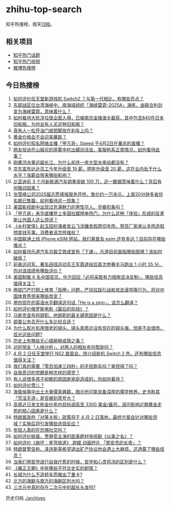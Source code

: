 # zhihu-top-search

知乎热搜榜，按天[归档](./archives)。

## 相关项目

- [知乎热门话题](https://github.com/justjavac/zhihu-trending-hot-questions)
- [知乎热门视频](https://github.com/justjavac/zhihu-trending-hot-video)
- [微博热搜榜](https://github.com/justjavac/weibo-trending-hot-search)

## 今日热搜榜

<!-- BEGIN -->
<!-- 最后更新时间 Thu Apr 03 2025 05:30:21 GMT+0800 (China Standard Time) -->

1. [如何评价任天堂新游戏机 Switch2 ？与第一代相比，有哪些亮点？](https://www.zhihu.com/search?q=https%3A%2F%2Fapi.zhihu.com%2Fquestions%2F1890820233859675040)
1. [东部战区位台湾海峡中、南海域组织「海峡雷霆-2025A」演练，由联合利剑变为海峡雷霆，意味着什么？](https://www.zhihu.com/search?q=https%3A%2F%2Fapi.zhihu.com%2Fquestions%2F1890675416567641364)
1. [如何看待大批洋垃圾企图入境，已被南京金陵海关截获，其中包含840件日本旧和服，为何会有人买这种旧和服？](https://www.zhihu.com/search?q=https%3A%2F%2Fapi.zhihu.com%2Fquestions%2F1890355890814693856)
1. [真有人一松开油门就把脚放在刹车上吗？](https://www.zhihu.com/search?q=https%3A%2F%2Fapi.zhihu.com%2Fquestions%2F664339031)
1. [黄金价格会不会迎来暴跌？](https://www.zhihu.com/search?q=https%3A%2F%2Fapi.zhihu.com%2Fquestions%2F1888685528414660511)
1. [如何评价知名网络主播「甲亢哥」Speed 于4月2日在重庆的直播？](https://www.zhihu.com/search?q=https%3A%2F%2Fapi.zhihu.com%2Fquestions%2F1890752343743639634)
1. [网友投诉在山姆买的莲雾中吃出蠕动活虫，客服称系正常情况，如何看待此事？](https://www.zhihu.com/search?q=https%3A%2F%2Fapi.zhihu.com%2Fquestions%2F1890165471204045597)
1. [刚果河水量远超长江，为什么却连一座大型水电站都没有？](https://www.zhihu.com/search?q=https%3A%2F%2Fapi.zhihu.com%2Fquestions%2F1888989861488345783)
1. [京东宣布达达员工今年升级至 19 薪，明年升级至 20 薪，这在业内处于什么水平？涨薪会带来哪些影响？](https://www.zhihu.com/search?q=https%3A%2F%2Fapi.zhihu.com%2Fquestions%2F1890718764514927351)
1. [比亚迪前 3 个月新能源汽车销量突破 100 万，这一数据意味着什么？背后有何推动因素？](https://www.zhihu.com/search?q=https%3A%2F%2Fapi.zhihu.com%2Fquestions%2F1890465084914000903)
1. [张雪峰公司2025届志愿填报服务开抢，售价约一万余元，上架20分钟多省份名额已售罄，如何看待这一现象？](https://www.zhihu.com/search?q=https%3A%2F%2Fapi.zhihu.com%2Fquestions%2F1890105476693332026)
1. [美国影视剧中出现过充满魅力的男性华人、华裔形象吗？](https://www.zhihu.com/search?q=https%3A%2F%2Fapi.zhihu.com%2Fquestions%2F486092829)
1. [「甲亢哥」来华直播登上多国社媒榜单热门，为什么这种「体验」形成的反差能让外国人这么惊讶？](https://www.zhihu.com/search?q=https%3A%2F%2Fapi.zhihu.com%2Fquestions%2F1890105053098009745)
1. [《乡村爱情》赵玉田扮演者吴云飞涉嫌卖假原切羊肉，带货厂家承认羊肉造假想拿钱平事，消费者该怎样维权？](https://www.zhihu.com/search?q=https%3A%2F%2Fapi.zhihu.com%2Fquestions%2F1889591139331432596)
1. [中国联通上线 iPhone eSIM 网站，我们离普及 esim 还有多远？目前存在哪些难点？](https://www.zhihu.com/search?q=https%3A%2F%2Fapi.zhihu.com%2Fquestions%2F1890353242971530961)
1. [如何看待乐道汽车总裁艾铁成宣布「下课」，乐道目前面临哪些困境？该如何破局？](https://www.zhihu.com/search?q=https%3A%2F%2Fapi.zhihu.com%2Fquestions%2F1890713327908384953)
1. [前奥运冠军、著名田径运动员王军霞退役后首次参赛半马跑出 1 小时 35 分，你对该成绩有哪些评价？](https://www.zhihu.com/search?q=https%3A%2F%2Fapi.zhihu.com%2Fquestions%2F1890112503347912883)
1. [美国制裁 6 名中国官员，中方回应「必将采取有力措施坚决反制」，哪些信息值得关注？](https://www.zhihu.com/search?q=https%3A%2F%2Fapi.zhihu.com%2Fquestions%2F1890306808121357889)
1. [两部门严打网上体育「饭圈」问题，严惩拉踩引战和攻击谩骂等行为，将对中国体育界带来哪些改变？](https://www.zhihu.com/search?q=https%3A%2F%2Fapi.zhihu.com%2Fquestions%2F1890800439768868714)
1. [用你现在的英语水平翻译这句话「He is a zero」，该怎么翻译？](https://www.zhihu.com/search?q=https%3A%2F%2Fapi.zhihu.com%2Fquestions%2F1888599018352894736)
1. [如何评价俄罗斯电影《最后的前线》？](https://www.zhihu.com/search?q=https%3A%2F%2Fapi.zhihu.com%2Fquestions%2F443081854)
1. [马斯克宣布将辞职，他辞职的最关键原因是什么？](https://www.zhihu.com/search?q=https%3A%2F%2Fapi.zhihu.com%2Fquestions%2F1890419158094698040)
1. [部委公务员开什么车比较合适？](https://www.zhihu.com/search?q=https%3A%2F%2Fapi.zhihu.com%2Fquestions%2F15052838679)
1. [为什么胶片机用很老的镜头，镜头素质远没有现在的镜头强，但是不会很肉，炫光这些问题?](https://www.zhihu.com/search?q=https%3A%2F%2Fapi.zhihu.com%2Fquestions%2F1886231999414511227)
1. [历史上有哪些无心插柳柳成荫之事？](https://www.zhihu.com/search?q=https%3A%2F%2Fapi.zhihu.com%2Fquestions%2F39361763)
1. [对好朋友「人格分析」，对两人的相处有何帮助吗？](https://www.zhihu.com/search?q=https%3A%2F%2Fapi.zhihu.com%2Fquestions%2F15383127052)
1. [4 月 2 日任天堂举行 NS2 直面会，除介绍新机 Switch 2 外，还有哪些信息值得关注？](https://www.zhihu.com/search?q=https%3A%2F%2Fapi.zhihu.com%2Fquestions%2F1890858750165889647)
1. [我们真的需要「零百加速三四秒」的平民跑车吗？掌控得了吗？](https://www.zhihu.com/search?q=https%3A%2F%2Fapi.zhihu.com%2Fquestions%2F1890428133892671408)
1. [自我意识的觉醒是种怎样的感觉？](https://www.zhihu.com/search?q=https%3A%2F%2Fapi.zhihu.com%2Fquestions%2F264353143)
1. [有人说很多孩子抑郁的原因是家庭造成的，你如何看待？](https://www.zhihu.com/search?q=https%3A%2F%2Fapi.zhihu.com%2Fquestions%2F15019910236)
1. [如何评价莺儿？](https://www.zhihu.com/search?q=https%3A%2F%2Fapi.zhihu.com%2Fquestions%2F29207889)
1. [海昏侯墓中出土大量儒家典籍，暗示他可能具备深厚的儒学修养，史书称其「荒淫无道」是否被刻意夸大？](https://www.zhihu.com/search?q=https%3A%2F%2Fapi.zhihu.com%2Fquestions%2F1888651011868062054)
1. [高盛近日发文称金价年内目标调高至 3300 美金/盎司，请问影响近期黄金走势的核心因素是什么？](https://www.zhihu.com/search?q=https%3A%2F%2Fapi.zhihu.com%2Fquestions%2F1890695254648258639)
1. [特朗普政府「对等关税」政策将于 4 月 2 日落地，最终方案会针对哪些领域？实施后将引发哪些连锁反应？](https://www.zhihu.com/search?q=https%3A%2F%2Fapi.zhihu.com%2Fquestions%2F1890699591776712072)
1. [年轻人真的在恐惧社交吗？](https://www.zhihu.com/search?q=https%3A%2F%2Fapi.zhihu.com%2Fquestions%2F1889606990864560927)
1. [如何评价姚晨、贾静雯主演的医美题材电视剧《以美之名》？](https://www.zhihu.com/search?q=https%3A%2F%2Fapi.zhihu.com%2Fquestions%2F1889412923639718478)
1. [如何评价《崩坏：星穹铁道》 遐蝶 动画短片 「那安息的长夜」？](https://www.zhihu.com/search?q=https%3A%2F%2Fapi.zhihu.com%2Fquestions%2F1890019520275525901)
1. [特朗普警告称，泽连斯基希望退出矿产协议他会遇上大麻烦，这透露了哪些信息？](https://www.zhihu.com/search?q=https%3A%2F%2Fapi.zhihu.com%2Fquestions%2F1889999849136583312)
1. [当我们用哲学进行自我疗愈的时候，哲学和心灵鸡汤的区别是什么？](https://www.zhihu.com/search?q=https%3A%2F%2Fapi.zhihu.com%2Fquestions%2F1890473404932515287)
1. [《雍正王朝》中有哪些不符合史实的剧情？](https://www.zhihu.com/search?q=https%3A%2F%2Fapi.zhihu.com%2Fquestions%2F10016536943)
1. [长城为什么不造轿车而推出了重卡?](https://www.zhihu.com/search?q=https%3A%2F%2Fapi.zhihu.com%2Fquestions%2F1888738951449264852)
1. [北方的海鲜与南方的海鲜区别大吗？](https://www.zhihu.com/search?q=https%3A%2F%2Fapi.zhihu.com%2Fquestions%2F591766601)
1. [三次元中真的存在二次元中的超长头发吗?](https://www.zhihu.com/search?q=https%3A%2F%2Fapi.zhihu.com%2Fquestions%2F1888322924466923423)

<!-- END -->

历史归档 [./archives](./archives)
